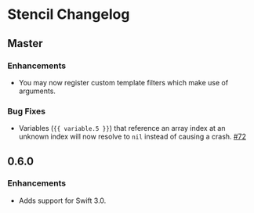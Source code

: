 # Stencil Changelog

## Master

### Enhancements

- You may now register custom template filters which make use of arguments.

### Bug Fixes

- Variables (`{{ variable.5 }}`) that reference an array index at an unknown
  index will now resolve to `nil` instead of causing a crash.
  [#72](https://github.com/kylef/Stencil/issues/72)


## 0.6.0

### Enhancements

- Adds support for Swift 3.0.
